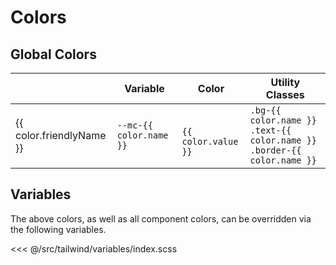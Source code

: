 # Colors

## Global Colors

<section class="mds">
  <table >
    <thead>
      <tr>
        <th></th>
        <th class="text-left">Variable</th>
        <th>Color</th>
        <th class="text-left">Utility Classes</th>
      </tr>
    </thead>
    <tbody>
      <tr v-for="color in colors" :key="color.name">
        <td class="capitalize">{{ color.friendlyName }}</td>
        <td><code>--mc-{{ color.name }}</code></td>
        <td class="text-center">
          <span role="presentation" class="inline-block w-32 mb-4 border" :style="{ background: color.value }">&nbsp;</span><br />
          <code>{{ color.value }}</code>
        </td>
        <td class="text-4">
          <code class="block">.bg-{{ color.name }}</code>
          <code class="block">.text-{{ color.name }}</code>
          <code class="block">.border-{{ color.name }}</code>
        </td>
      </tr>
    </tbody>
  </table>
</section>

## Variables

The above colors, as well as all component colors, can be overridden via the following variables.

<<< @/src/tailwind/variables/index.scss

<script>
  export default {
    data() {
      return {
        colors: [],
      }
    },
    mounted() {
      [...document.styleSheets].forEach(stylesheet => {
        try {
          [...stylesheet.cssRules].forEach(rule => {
            if (!rule || !rule.selectorText || rule.selectorText !== ':root') return
            const vars = [...rule.style].filter(name => name.startsWith("--mc-"))
            this.colors = vars.map(name => ({
              friendlyName: name.replace('--mc-', '').replace(/-/g, ' '),
              name: name.replace('--mc-', ''),
              value: rule.style.getPropertyValue(name).trim(),
            })).filter(({ value }) => value.startsWith("#"))
          })
        } catch (err) {
          // Ignore "cannot access rules" exceptions
        }
      })
    }
  }
</script>
